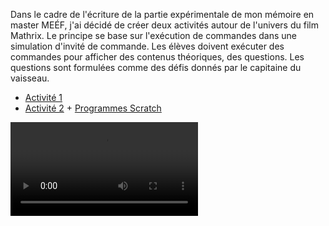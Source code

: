 Dans le cadre de l'écriture de la partie expérimentale de mon mémoire en master MEÉF, j'ai décidé de créer deux activités autour de l'univers du film Mathrix. Le principe se base sur l'exécution de commandes dans une simulation d'invité de commande. Les élèves doivent exécuter des commandes pour afficher des contenus théoriques, des questions. Les questions sont formulées comme des défis donnés par le capitaine du vaisseau. 

- [Activité 1](./Activite.1/index.html)
- [Activité 2](./Activite.2/index.html) + [Programmes Scratch](https://scratch.mit.edu/projects/947390316/editor/)

![](./Activite.1/tutoriels/tutoriel.activite.1.mov)
